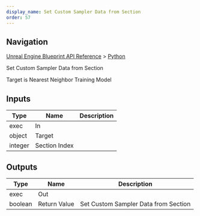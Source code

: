 ```yaml
---
display_name: Set Custom Sampler Data from Section
order: 57
---
```

## Navigation

[Unreal Engine Blueprint API Reference](https://dev.epicgames.com/documentation/en-us/unreal-engine/BlueprintAPI) > [Python](https://dev.epicgames.com/documentation/en-us/unreal-engine/BlueprintAPI/Python)

Set Custom Sampler Data from Section

Target is Nearest Neighbor Training Model

## Inputs

| Type | Name | Description |
| --- | --- | --- |
| exec | In |  |
| object | Target |  |
| integer | Section Index |  |

## Outputs

| Type | Name | Description |
| --- | --- | --- |
| exec | Out |  |
| boolean | Return Value | Set Custom Sampler Data from Section |
